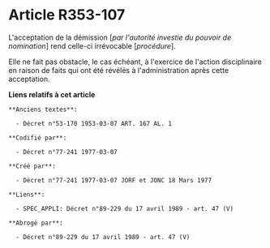 # Article R353-107

L'acceptation de la démission [*par l'autorité investie du pouvoir de nomination*] rend celle-ci irrévocable [*procédure*].

Elle ne fait pas obstacle, le cas échéant, à l'exercice de l'action disciplinaire en raison de faits qui ont été révélés à
l'administration après cette acceptation.

**Liens relatifs à cet article**

	**Anciens textes**:

	  - Décret n°53-170 1953-03-07 ART. 167 AL. 1

	**Codifié par**:

	  - Décret n°77-241 1977-03-07

	**Créé par**:

	  - Décret n°77-241 1977-03-07 JORF et JONC 18 Mars 1977

	**Liens**:

	  - SPEC_APPLI: Décret n°89-229 du 17 avril 1989 - art. 47 (V)

	**Abrogé par**:

	  - Décret n°89-229 du 17 avril 1989 - art. 47 (V)
